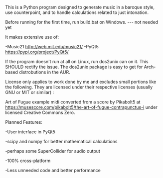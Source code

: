 This is a Python program designed to generate music in a baroque style, use counterpoint, and to handle calculations related to just intonation.

Before running for the first time, run build.bat on Windows. --- not needed yet

It makes extensive use of:

-Music21 http://web.mit.edu/music21/
-PyQt5 https://pypi.org/project/PyQt5/

If the program doesn't run at all on Linux, run dos2unix can on it. This SHOULD rectify the issue. The dos2unix package is easy to get for Arch-based distrobutions in the AUR.

License only applies to work done by me and excludes small portions like the following. They are licensed under their respective licenses (usually GNU or MIT or similar) :

Art of Fugue example midi converted from a score by Pikabolt5 at https://musescore.com/pikabolt5/the-art-of-fugue-contrapunctus-i under licensed Creative Commons Zero.

Planned Features:

-User interface in PyQt5

-scipy and numpy for better mathematical calculations

-perhaps some SuperCollider for audio output 

-100% cross-platform

-Less unneeded code and better performance